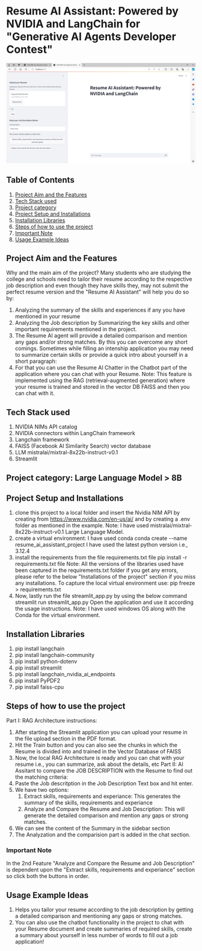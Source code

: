 
# Resume AI Assistant: Powered by NVIDIA and LangChain for "Generative AI Agents Developer Contest"

![alt text](image.png)

## Table of Contents
1. [Project Aim and the Features](#project-aim-and-the-features)
2. [Tech Stack used](#tech-stack-used)
3. [Project category](#project-category-large-language-model--8b)
4. [Project Setup and Installations](#project-setup-and-installations)
5. [Installation Libraries](#installation-libraries)
6. [Steps of how to use the project](#steps-of-how-to-use-the-project)
7. [Important Note](#important-note)
8. [Usage Example Ideas](#usage-example-ideas)

## Project Aim and the Features
Why and the main aim of the project? 
Many students who are studying the college and schools need to tailor their resume according to the respective job description and even though they have skills they, may not submit the perfect resume version and the "Resume AI Assistant" will help you do so by:
1. Analyzing the summary of the skills and experiences if any you have mentioned in your resume
2. Analyzing the Job description by Summarizing the key skills and other important requirements mentioned in the project.
3. The Resume AI agent will provide a detailed comparison and mention any gaps and/or strong matches.
By this you can overcome any short comings.
Sometimes while filling an intenship application you may need to summarize certain skills or provide a quick intro about yourself in a short paragraph:
4. For that you can use the Resume AI Chatter in the Chatbot part of the application where you can chat with your Resume.
Note:  This feature is implemented using the RAG (retrieval-augmented generation) where your resume is trained and stored in the vector DB FAISS and then you can chat with it.

## Tech Stack used
1. NVIDIA NIMs API catalog
2. NVIDIA connectors within LangChain framework
3. Langchain framework
4. FAISS (Facebook AI Similarity Search) vector database
5. LLM mistralai/mixtral-8x22b-instruct-v0.1
6. Streamlit

## Project category: Large Language Model > 8B


## Project Setup and Installations
1. clone this project to a local folder and insert the Nvidia NIM API by creating from https://www.nvidia.com/en-us/ai/ and by creating a .env folder as mentioned in the example.
Note: I have used mistralai/mixtral-8x22b-instruct-v0.1 Large Language Model.
2. create a virtual environment: I have used conda 
    conda create --name resume_ai_assistant_project
I have used the latest python version i.e., 3.12.4
3. install the requirements from the file requirements.txt file
    pip install -r requirements.txt file
Note: All the versions of the libraries used have been captured in the requirements.txt folder if you get any errors, please refer to the below "Installations of the project" section if you miss any installations.
To capture the local virtual environment use: 
    pip freeze > requirements.txt
4. Now, lastly run the file streamlit_app.py by using the below command
    streamlit run streamlit_app.py
    Open the application and use it according the usage instructions.
Note: I have used windows OS along with the Conda for the virtual environment.


## Installation Libraries
1. pip install langchain
2. pip install langchain-community
3. pip install python-dotenv
4. pip install streamlit
5. pip install langchain_nvidia_ai_endpoints
6. pip install PyPDF2
7. pip install faiss-cpu


## Steps of how to use the project
Part I: RAG Architecture instructions:
1. After starting the Streamlit application you can upload your resume in the file upload section in the PDF format.
2. Hit the Train button and you can also see the chunks in which the Resume is divided into and trained in the Vector Database of FAISS
3. Now, the local RAG Architecture is ready and you can chat with your resume i.e., you can summarize, ask about the details, etc
Part II: AI Assitant to compare the JOB DESCRIPTION with the Resume to find out the matching criteria:
4. Paste the Job descritption in the Job Description Text box and hit enter.
5. We have two options: 
    1. Extract skills, requirements and experiance: This generates the summary of the skills, requirements and experiance
    2. Analyze and Compare the Resume and Job Description: This will generate the detailed comparison and mention any gaps or strong matches.
6.  We can see the content of the Summary in the sidebar section
7. The Analyzation and the comparision part is added in the chat section.

### Important Note
In the 2nd Feature "Analyze and Compare the Resume and Job Description" is dependent upon the "Extract skills, requirements and experiance" section so click both the buttons in order.

## Usage Example Ideas
1. Helps you tailor your resume according to the job description by getting a detailed comparison and mentioning any gaps or strong matches.
2. You can also use the chatbot functionality in the project to chat with your Resume document and create summaries of required skills, create a summary about yourself in less number of words to fill out a job application!






